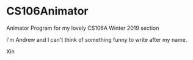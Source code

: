 # CS106Animator
Animator Program for my lovely CS106A Winter 2019 section

I'm Andrew and I can't think of something funny to write after my name.

Xin













